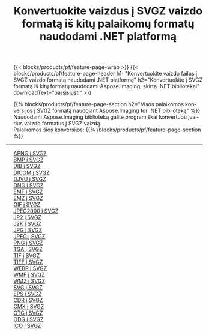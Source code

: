 ﻿---
title: Konvertuokite vaizdus į SVGZ vaizdo formatą iš kitų palaikomų formatų naudodami .NET platformą 
weight: 3920
url: /lt/net/conversion/to/svgz 
lang: lt
langdirlevel: 2
locales: zh-hans,ja,it,ru,de,es,fr,nl,id,lt,pl,pt,vi,tr,ko,zh-hant,ar,hi,th,sv,cs,uk,he
description: Naudojant Aspose.Imaging, skirta .NET bibliotekai, lengva konvertuoti į SVGZ iš kitų palaikomų vaizdo formatų
---

{{< blocks/products/pf/feature-page-wrap >}}
{{< blocks/products/pf/feature-page-header h1="Konvertuokite vaizdo failus į SVGZ vaizdo formatą naudodami .NET platformą" h2="Konvertuokite į SVGZ formatą iš kitų formatų naudodami Aspose.Imaging, skirtą .NET bibliotekai" downloadText="parsisiųsti" >}}


{{% blocks/products/pf/feature-page-section  h2="Visos palaikomos konversijos į SVGZ formatą naudojant Aspose.Imaging for .NET biblioteką" %}}
Naudodami Aspose.Imaging biblioteką galite programiškai konvertuoti įvairius vaizdo formatus į SVGZ vaizdą.
<br/>
Palaikomos šios konversijos:
{{% /blocks/products/pf/feature-page-section %}}
<div class="container-fluid productfamilypage bg-gray">
    <div class="convertypes bg-gray agp-content section">
        <div class="container">
		<hr style="margin-left:-20px;"/>
		<div class="row other-converters">
		    <div class='col-md-2 other-converter remove-lp remove-rp'><a href="/imaging/lt/net/conversion/apng-to-svgz" >APNG į SVGZ</a></div>
<div class='col-md-2 other-converter remove-lp remove-rp'><a href="/imaging/lt/net/conversion/bmp-to-svgz" >BMP į SVGZ</a></div>
<div class='col-md-2 other-converter remove-lp remove-rp'><a href="/imaging/lt/net/conversion/dib-to-svgz" >DIB į SVGZ</a></div>
<div class='col-md-2 other-converter remove-lp remove-rp'><a href="/imaging/lt/net/conversion/dicom-to-svgz" >DICOM į SVGZ</a></div>
<div class='col-md-2 other-converter remove-lp remove-rp'><a href="/imaging/lt/net/conversion/djvu-to-svgz" >DJVU į SVGZ</a></div>
<div class='col-md-2 other-converter remove-lp remove-rp'><a href="/imaging/lt/net/conversion/dng-to-svgz" >DNG į SVGZ</a></div>
<div class='col-md-2 other-converter remove-lp remove-rp'><a href="/imaging/lt/net/conversion/emf-to-svgz" >EMF į SVGZ</a></div>
<div class='col-md-2 other-converter remove-lp remove-rp'><a href="/imaging/lt/net/conversion/emz-to-svgz" >EMZ į SVGZ</a></div>
<div class='col-md-2 other-converter remove-lp remove-rp'><a href="/imaging/lt/net/conversion/gif-to-svgz" >GIF į SVGZ</a></div>
<div class='col-md-2 other-converter remove-lp remove-rp'><a href="/imaging/lt/net/conversion/jpeg2000-to-svgz" >JPEG2000 į SVGZ</a></div>
<div class='col-md-2 other-converter remove-lp remove-rp'><a href="/imaging/lt/net/conversion/jp2-to-svgz" >JP2 į SVGZ</a></div>
<div class='col-md-2 other-converter remove-lp remove-rp'><a href="/imaging/lt/net/conversion/j2k-to-svgz" >J2K į SVGZ</a></div>
<div class='col-md-2 other-converter remove-lp remove-rp'><a href="/imaging/lt/net/conversion/jpg-to-svgz" >JPG į SVGZ</a></div>
<div class='col-md-2 other-converter remove-lp remove-rp'><a href="/imaging/lt/net/conversion/jpeg-to-svgz" >JPEG į SVGZ</a></div>
<div class='col-md-2 other-converter remove-lp remove-rp'><a href="/imaging/lt/net/conversion/png-to-svgz" >PNG į SVGZ</a></div>
<div class='col-md-2 other-converter remove-lp remove-rp'><a href="/imaging/lt/net/conversion/tga-to-svgz" >TGA į SVGZ</a></div>
<div class='col-md-2 other-converter remove-lp remove-rp'><a href="/imaging/lt/net/conversion/tif-to-svgz" >TIF į SVGZ</a></div>
<div class='col-md-2 other-converter remove-lp remove-rp'><a href="/imaging/lt/net/conversion/tiff-to-svgz" >TIFF į SVGZ</a></div>
<div class='col-md-2 other-converter remove-lp remove-rp'><a href="/imaging/lt/net/conversion/webp-to-svgz" >WEBP į SVGZ</a></div>
<div class='col-md-2 other-converter remove-lp remove-rp'><a href="/imaging/lt/net/conversion/wmf-to-svgz" >WMF į SVGZ</a></div>
<div class='col-md-2 other-converter remove-lp remove-rp'><a href="/imaging/lt/net/conversion/wmz-to-svgz" >WMZ į SVGZ</a></div>
<div class='col-md-2 other-converter remove-lp remove-rp'><a href="/imaging/lt/net/conversion/svg-to-svgz" >SVG į SVGZ</a></div>
<div class='col-md-2 other-converter remove-lp remove-rp'><a href="/imaging/lt/net/conversion/eps-to-svgz" >EPS į SVGZ</a></div>
<div class='col-md-2 other-converter remove-lp remove-rp'><a href="/imaging/lt/net/conversion/cdr-to-svgz" >CDR į SVGZ</a></div>
<div class='col-md-2 other-converter remove-lp remove-rp'><a href="/imaging/lt/net/conversion/cmx-to-svgz" >CMX į SVGZ</a></div>
<div class='col-md-2 other-converter remove-lp remove-rp'><a href="/imaging/lt/net/conversion/otg-to-svgz" >OTG į SVGZ</a></div>
<div class='col-md-2 other-converter remove-lp remove-rp'><a href="/imaging/lt/net/conversion/odg-to-svgz" >ODG į SVGZ</a></div>
<div class='col-md-2 other-converter remove-lp remove-rp'><a href="/imaging/lt/net/conversion/ico-to-svgz" >ICO į SVGZ</a></div>
                </div>
        </div>
    </div>
</div>
<br/>

